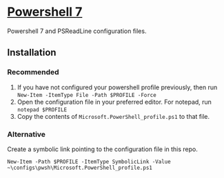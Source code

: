 # [Powershell 7](https://github.com/PowerShell/PowerShell)
Powershell 7 and PSReadLine configuration files.

## Installation
### Recommended
1. If you have not configured your powershell profile previously, then run `New-Item -ItemType File -Path $PROFILE -Force`
2. Open the configuration file in your preferred editor. For notepad, run `notepad $PROFILE`
3. Copy the contents of `Microsoft.PowerShell_profile.ps1` to that file.

### Alternative
Create a symbolic link pointing to the configuration file in this repo.
```pwsh
New-Item -Path $PROFILE -ItemType SymbolicLink -Value ~\configs\pwsh\Microsoft.PowerShell_profile.ps1
```